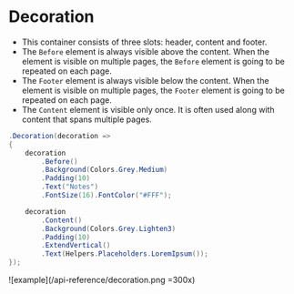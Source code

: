 # Decoration

- This container consists of three slots: header, content and footer.
- The `Before` element is always visible above the content. When the element is visible on multiple pages, the `Before` element is going to be repeated on each page.
- The `Footer` element is always visible below the content. When the element is visible on multiple pages, the `Footer` element is going to be repeated on each page.
- The `Content` element is visible only once. It is often used along with content that spans multiple pages.

```csharp
.Decoration(decoration =>
{
    decoration
        .Before()
        .Background(Colors.Grey.Medium)
        .Padding(10)
        .Text("Notes")
        .FontSize(16).FontColor("#FFF");

    decoration
        .Content()
        .Background(Colors.Grey.Lighten3)
        .Padding(10)
        .ExtendVertical()
        .Text(Helpers.Placeholders.LoremIpsum());
});
```

![example](/api-reference/decoration.png =300x)